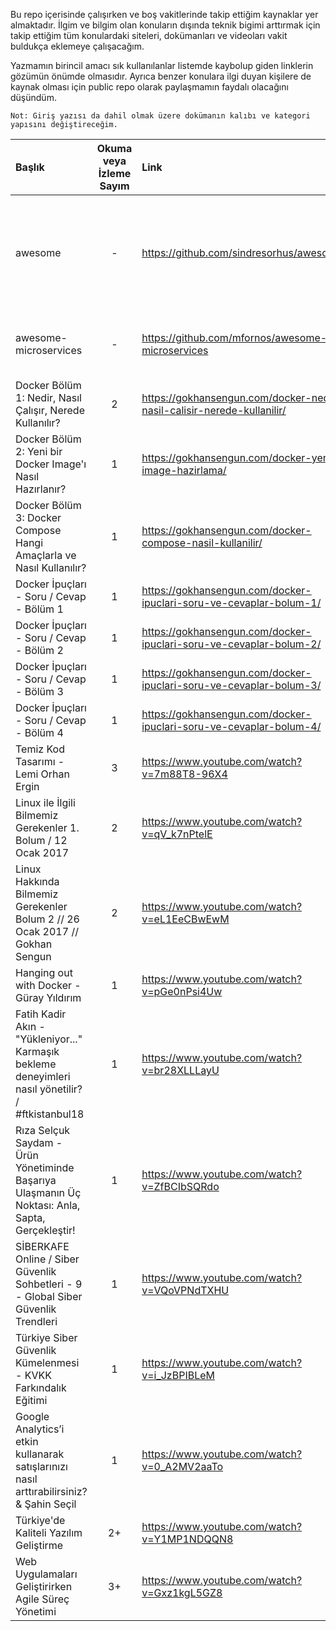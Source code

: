 Bu repo içerisinde çalışırken ve boş vakitlerinde takip ettiğim kaynaklar yer almaktadır. İlgim ve bilgim olan konuların dışında teknik bigimi arttırmak için takip ettiğim tüm konulardaki siteleri, dokümanları ve videoları vakit buldukça eklemeye çalışacağım.

Yazmamın birincil amacı sık kullanılanlar listemde kaybolup giden linklerin gözümün önümde olmasıdır. Ayrıca benzer konulara ilgi duyan kişilere de kaynak olması için public repo olarak paylaşmamın faydalı olacağını düşündüm.

    Not: Giriş yazısı da dahil olmak üzere dokümanın kalıbı ve kategori yapısını değiştireceğim. 

| Başlık | Okuma veya İzleme Sayım | Link | Açıklama |
| :--- | :---: | :--- | :--- |
| awesome   | -     | https://github.com/sindresorhus/awesome    | Programlama dilleri, frontend ve backend, kitaplar ve diğer birkaç başlık altında kaynaklar içeriyor. |
| awesome-microservices   | -     | https://github.com/mfornos/awesome-microservices    | Microservices başlığı altında bilgiler ve örnek projeler içeriyor. |
| Docker Bölüm 1: Nedir, Nasıl Çalışır, Nerede Kullanılır? | 2 | https://gokhansengun.com/docker-nedir-nasil-calisir-nerede-kullanilir/ |  |
| Docker Bölüm 2: Yeni bir Docker Image'ı Nasıl Hazırlanır? | 1 | https://gokhansengun.com/docker-yeni-image-hazirlama/ |  |
| Docker Bölüm 3: Docker Compose Hangi Amaçlarla ve Nasıl Kullanılır? | 1 | https://gokhansengun.com/docker-compose-nasil-kullanilir/ |  |
| Docker İpuçları - Soru / Cevap - Bölüm 1 | 1 | https://gokhansengun.com/docker-ipuclari-soru-ve-cevaplar-bolum-1/ |  |
| Docker İpuçları - Soru / Cevap - Bölüm 2 | 1 | https://gokhansengun.com/docker-ipuclari-soru-ve-cevaplar-bolum-2/ |  |
| Docker İpuçları - Soru / Cevap - Bölüm 3 | 1 | https://gokhansengun.com/docker-ipuclari-soru-ve-cevaplar-bolum-3/ |  |
| Docker İpuçları - Soru / Cevap - Bölüm 4 | 1 | https://gokhansengun.com/docker-ipuclari-soru-ve-cevaplar-bolum-4/ |  |
| Temiz Kod Tasarımı - Lemi Orhan Ergin | 3 | https://www.youtube.com/watch?v=7m88T8-96X4 |  |
| Linux ile İlgili Bilmemiz Gerekenler 1. Bolum / 12 Ocak 2017 | 2 | https://www.youtube.com/watch?v=qV_k7nPtelE | Temel Linux bilgisi ile beraber orta seviye bilgiler içeriyor. |
| Linux Hakkında Bilmemiz Gerekenler Bolum 2 // 26 Ocak 2017 // Gokhan Sengun | 2 | https://www.youtube.com/watch?v=eL1EeCBwEwM | Orta seviye Linux bilgileri içeriyor. |
| Hanging out with Docker - Güray Yıldırım | 1 | https://www.youtube.com/watch?v=pGe0nPsi4Uw |  |
| Fatih Kadir Akın - "Yükleniyor..." Karmaşık bekleme deneyimleri nasıl yönetilir? / #ftkistanbul18 | 1 | https://www.youtube.com/watch?v=br28XLLLayU |  |
| Rıza Selçuk Saydam - Ürün Yönetiminde Başarıya Ulaşmanın Üç Noktası: Anla, Sapta, Gerçekleştir! | 1 | https://www.youtube.com/watch?v=ZfBCIbSQRdo |  |
| SİBERKAFE Online / Siber Güvenlik Sohbetleri - 9 - Global Siber Güvenlik Trendleri | 1 | https://www.youtube.com/watch?v=VQoVPNdTXHU |  |
| Türkiye Siber Güvenlik Kümelenmesi - KVKK Farkındalık Eğitimi | 1 | https://www.youtube.com/watch?v=i_JzBPIBLeM |  |
| Google Analytics’i etkin kullanarak satışlarınızı nasıl arttırabilirsiniz? & Şahin Seçil | 1 | https://www.youtube.com/watch?v=0_A2MV2aaTo |  |
| Türkiye'de Kaliteli Yazılım Geliştirme | 2+ | https://www.youtube.com/watch?v=Y1MP1NDQQN8 |  |
| Web Uygulamaları Geliştirirken Agile Süreç Yönetimi | 3+ | https://www.youtube.com/watch?v=Gxz1kgL5GZ8 |  |

